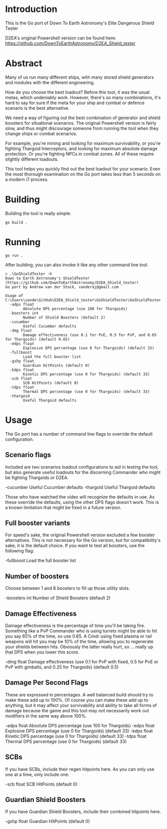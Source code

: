 # Introduction

This is the Go port of Down To Earth Astronomy's Elite Dangerous Shield Tester

D2EA's original Powershell version can be found here:
https://github.com/DownToEarthAstronomy/D2EA_Shield_tester

# Abstract

Many of us run many different ships, with many stored shield generators and modules with the different engineering. 

How do you choose the best loadout? Before this tool, it was the usual metas, which undeniably work. However, there's 
so many combinations, it's hard to say for sure if the meta for your ship and combat or defence scenario is the best 
alternative. 

We need a way of figuring out the best combination of generator and shield boosters for situational
scenarios. The original Powershell version is fairly slow, and thus might discourage someone from 
running the tool when they change ships or combat scenarios. 

For example, you're mining and looking for maximum survivability, or you're fighting Thargoid Interceptors, and looking
for maximum absolute damage protection. Or you're fighting NPCs in combat zones. All of these require slightly different
loadouts. 

This tool helps you quickly find out the best loadout for your scenario. Even the most thorough examination on the Go port
takes less than 5 seconds on a modern i7 process. 

# Building

Building the tool is really simple:

```
go build .
```

# Running

```
go run . 
```

After building, you can also invoke it like any other command line tool. 

```
> .\GoShieldTester -h
Down to Earth Astronomy's ShieldTester (https://github.com/DownToEarthAstronomy/D2EA_Shield_tester)
Go port by Andrew van der Stock, vanderaj@gmail.com

Usage of C:\Users\vande\GitHub\D2EA_Shield_tester\GoShieldTester\GoShieldTester.exe:
  -adps float
        Absolute DPS percentage (use 100 for Thargoids)
  -boosters int
        Number of Shield Boosters (default 2)
  -cucumber
        Useful Cucumber defaults
  -dmg float
        Damage effectiveness (use 0.1 for PvE, 0.5 for PvP, and 0.65 for Thargoids) (default 0.65)
  -edps float
        Explosive DPS percentage (use 0 for Thargoids) (default 33)
  -fullboost
        Load the full booster list
  -gshp float
        Guardian HitPoints (default 0)
  -kdps float
        Kinetic DPS percentage (use 0 for Thargoids) (default 33)
  -scb float
        SCB HitPoints (default 0)
  -tdps float
        Thermal DPS percentage (use 0 for Thargoids) (default 33)
  -thargoid
        Useful Thargoid defaults
```

# Usage

The Go port has a number of command line flags to override the default configuration. 

## Scenario flags 

Included are two scenarios loadout configurations to aid in testing the tool, but also generate useful loadouts for the discerning
Commander who might be fighting Thargoids or D2EA. 

  -cucumber
        Useful Cucumber defaults
  -thargoid
        Useful Thargoid defaults

Those who have watched the video will recognize the defaults in use. As these override the defaults, using the other DPS flags 
doesn't work. This is a known limitation that might be fixed in a future version.

## Full booster variants

For speed's sake, the original Powershell version excluded a few booster alternatives. This is not necessary for the 
Go version, but for compatibility's sake, it is the default choice. If you want to test all boosters, use the following flag:

  -fullboost
        Load the full booster list

## Number of boosters

Choose between 1 and 8 boosters to fill up those utility slots. 

  -boosters int
        Number of Shield Boosters (default 2)

## Damage Effectiveness

Damage effectiveness is the percentage of time you'll be taking fire. Something like a PvP Commander who is using turrets might
be able to hit you say 65% of the time, so use 0.65. A Cmdr using fixed plasma or rail weapons will hit you may be 10% of the time, allowing 
you to regenerate your shields between hits. Obviously the latter really hurt, so ... really up that DPS when you lower this score.

  -dmg float
        Damage effectiveness (use 0.1 for PvP with fixed, 0.5 for PvE or PvP with gimballs, and 0.25 for Thargoids) (default 0.5)

## Damage Per Second Flags

These are expressed in percentages. A well balanced build should try to make these add up to 100%. Of course you can make these add up to 
anything, but it may affect your survivability and ability to take all forms of damage because the game and this tool may not necessarily
work out modifiers in the same way above 100%. 

  -adps float
        Absolute DPS percentage (use 100 for Thargoids)
  -edps float
        Explosive DPS percentage (use 0 for Thargoids) (default 33)
  -kdps float
        Kinetic DPS percentage (use 0 for Thargoids) (default 33)
  -tdps float
        Thermal DPS percentage (use 0 for Thargoids) (default 33)

## SCBs

If you have SCBs, include their regen hitpoints here. As you can only use one at a time, only include one. 

  -scb float
        SCB HitPoints (default 0)

## Guardian Shield Boosters

If you have Guardian Shield Boosters, include their combined hitpoints here. 

  -gshp float
        Guardian HitPoints (default 0)


